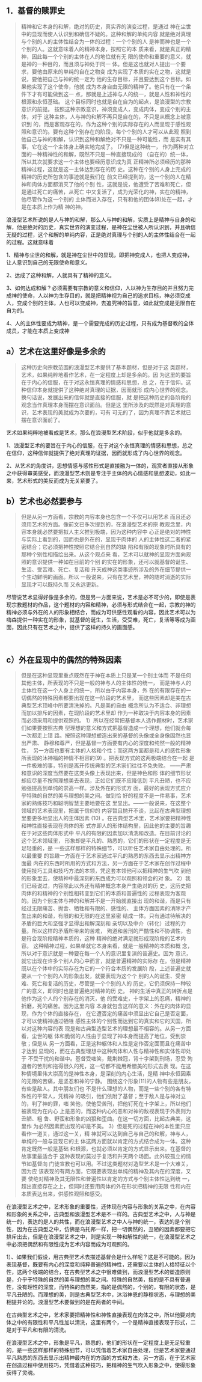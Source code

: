 <h2>1．基督的赎罪史</h2><blockquote data-pid="P-tVQ7tj">精神和它本⾝的和解，绝对的历史，真实界的演变过程，是通过 神在尘世中的显现⽽使⼈认识到和确信不疑的。这种和解的单纯内容 就是绝对真理与个别的⼈的主体性结合为⼀体的过程：⼀个个别的⼈ 是神⽽神也是⼀个个别的⼈。这就意味着⼈的精神本⾝，按照它的本 质来看，就是真正的精神，因此每⼀个个别的主体在⼈的地位就有⽆ 限的使命和重要的意义，就是神的⼀种⽬的，⽽且须与神处于同⼀ 体。但是这也就对⼈提出⼀个要求，要他由原来的单纯的⾃在之物变 成为实现了本质的实在之物，这就是说，要他把⾃⼰与神的统⼀定为 他的⽣存⽬标，并且要达到这个⽬标。如果他实现了这个使命，他就 成为本⾝⾃由⽆限的精神了。他只有在⼀个条件下才有可能做到这⼀ 点，那就是上述神与⼈的统⼀，就是⼈性和神性的根源和永恒基础。 这个⽬标同时也就是⾃在⾃为的起点，是浪漫型的宗教意识的前提。 按照这种宗教意识，神须变成⼈，变成⾁体，变成个别的主体，对于 这种主体，⼈与神的和解不再只是⾃在的，不只是从概念上被意识到 的，⽽是客观存在的，作为这种个别的实际存在的⼈⽽呈现于感性观 照和意识的。要有这种个别存在的阶段，每个个别的⼈才可以从此观 照到他⾃⼰与神的和解，认识到这种和解绝对不只是⼀种可能性，⽽ 是实有其事，它在这⼀个主体⾝上确实地完成了。 (7)但是这种统⼀， 作为两种对⽴⾯的⼀种精神性的和解，既然不只是⼀种直接现成的 （⾃在的）统⼀体，所以其次就要求这⼀个主体也要经历意识成为真 正精神所必须经历的那种精神过程，这就是这⼀主体达到存在的历 史。这种在个别的⼈⾝上完成的精神的历史所包含的事迹就是我们在 前⽂已经提到的，这⼀个别的⼈在精神和⾁体⽅⾯都消灭了他的个别 性，这就是说，他遭受了苦难和死亡，但是通过死亡的痛苦，从死亡 中⼜复活了，成为光荣化的神，实在的精神，他尽管作为这⼀个别的 主体⽽进⼊存在，只有和他的团体(8)处在⼀起，才是在本质上作为精 神的神。</blockquote><p data-pid="Adtf_sfj">浪漫型艺术所说的是人与神的和解，那么人与神的和解，实质上是精神与自身的和解，他是绝对的历史，真实世界的演变过程，是神在尘世被人所认识到，并且确信无疑的过程，这个和解的单纯内容，正是绝对真理与个别的人的主体性结合在一起的过程。这就意味着</p><p data-pid="hWikG3a6">1、精神与尘世的和解，就是神在尘世中的显现，即把神变成人，也把人变成神，让人意识到自己的无限使命和意义。</p><p data-pid="9FUqxmB1">2、达成了这种和解，人就具有了精神的意义。</p><p data-pid="17uaLtb-">3、如何达成和解？必须需要有宗教的意义和信仰，人以神为生存目的并且努力完成神的使命，人以神为生存目的，就是把精神视为自己的追求目标，神必须变成人，变成个别的主体，人也可以变成神，去追究神的旨意，如此就变成是无限自在自为的。</p><p data-pid="Jn_b3b-n">4、人的主体性要成为精神，是一个需要完成的历史过程，只有成为基督教的全体成员，才能在本质上变成神</p><h2>a）艺术在这里好像是多余的</h2><blockquote data-pid="H-7HthvP">这种历史向宗教范围的浪漫型艺术提供了基本题材，但是对于这 类题材，艺术，如果纯粹地看作艺术，在⼀定程度上却是多余的。因 为这⾥的要旨在于内⼼的信服，在于对这永恒真理的情感和思想，总 之，在于信仰。这种信仰本⾝就提供了这种绝对真理的证据，因⽽就形 成内⼼世界的观念。换句话说，发展出来的信仰就是直接的信服，就 是把这种历史的各阶段的观念当作真理本⾝⽽摆在意识⾯前。但是这 ⾥所涉及的既然是对真理的意识，艺术表现的美就成为次要的，可有 可⽆的了，因为真理不靠艺术就已摆在意识⾯前了。 </blockquote><p data-pid="Lk2H6QXu">艺术如果纯粹地被看成是艺术，那么在浪漫型艺术阶段，似乎他就是多余的。</p><p data-pid="VRAHhCXX">1、浪漫型艺术的要旨在于内心的信服，在于对这个永恒真理的情感和思想，总之在信仰，这种信仰就提供了绝对真理的证据，因而就形成了内心世界的观念。</p><p data-pid="9jggajF5">2、从艺术的角度讲，思想情感与感性形式是直接融为一体的，观赏者直接从形象之中获得审美感受，而浪漫型艺术则是专注于主体的内心情感和思想波动，如此一来，艺术形式的美反而成为无关紧要了。</p><h2>b）艺术也必然要参与</h2><blockquote data-pid="xgtGw6Bp">但是从另⼀⽅⾯看，宗教的内容本⾝也包含⼀个不仅可以⽤艺术 ⽽且还必须⽤艺术的⽅⾯。像前⽂已多次提到的，在浪漫型艺术的宗 教观念⾥，内容本⾝就必然要把拟⼈主义推到极端，因为这种内容中 ⼼正是绝对的神性与实际上看到的，因⽽也是外在的，显现于⾁体的 ⼈的主体性这⼆者的紧密结合；它必须把神性按照它结合到⾃然的缺 陷和有限的现象时所具有的那种个别性相描绘出来。从这个观点来 看，艺术可以就神的显现⽅⾯向观照的意识提供⼀种如在⽬前的个别 的实在的形象，还可以就基督的诞⽣、⽣活、受苦难、死亡、复活和 升天成神这类事迹所涉及的外在细节提供⼀个⽣动鲜明的画⾯。所以 ⼀般说来，只有在艺术⾥，神的随时消逝的实际显现才可以既持久⽽ ⼜永远更新。</blockquote><p data-pid="fMdEx7uW">尽管说艺术显得好像是多余的，但是另一方面来说，艺术是必不可少的，即使是表现宗教题材的作品，这个题材的内容和精神，必须与形式结合在一起，宗教的神的精神必须与外在的人的形象相结合，而成为可供感性观看的内容，因此艺术可以为嗨森提供一种实在的形象，就基督的诞生，生活，受受难，死亡，复活等等成为画面，因此只有在艺术之中，提供了这样的持久的画面感。</p><p><br></p><h2>c）外在显现中的偶然的特殊因素 </h2><blockquote data-pid="jMIdTsZM">但是在这种显现⾥重点既然在于神在本质上只是某⼀个别主体⽽ 不是任何其他主体，所表现的不只是⼀般的神与⼈的主体性的统⼀， ⽽是神与⼈的主体性在这⼀个⼈⾝上的统⼀，所以由于内容本⾝，外 在的有限存在的⼀切偶然的特殊因素都要出现在这⼀阶段的艺术⾥， ⽽这些因素却是美在古典型艺术顶峰中所要清洗掉的。凡是美的⾃由 概念所认为不适合、⾮理想⽽加以排斥的因素，在现阶段的艺术⾥却 作为⼀种取决于内容本⾝的因素⽽必须采⽤和提供观照的。 1）所以在经常把基督本⼈选作题材时，艺术家们如果要按照古典 型理想的意义和⽅式把基督造成⼀个理想，他们就会每⼀次都⾛上错 路。按照这种理想塑造出来的基督的头像或全⾝像固然也显出严肃、 静穆和尊严，但是基督⼀⽅⾯要有内⼼的深度和纯然⼀般的精神性， 另⼀⽅⾯也要有主体的⼈格和个性；⽽这两⽅⾯都是和⼈的感性形象 所表现的沐神福的神情不相容的(9) 。把表现⽅式的这两极端结合在⼀起 是⼀件极难的事，特别是离开传统典型的艺术家们往往不免失败。 ——严肃和意识的深度当然要在这类头像上表现出来，但是神⾊和形 体的细节形状却应尽量不按照理想美去表现，正如它们既不应降低到 平凡丑陋，也不应勉强提⾼到单纯的崇⾼⼀样。涉及外在的形式⽅ ⾯，最好的表现⽅式应介乎特殊的⾃然的美与理想的美之间。做到恰 好的程度不是⼀件易事，艺术家的熟练技巧和聪明智慧主要地要在这 ⾥显出。——⼀般说来，在这整个领域的艺术表现⾥，把属于信仰的 内容暂且抛开不谈，⽐起在古典型理想⾥要更多地显出⼈的主体因素 (10) 。在古典型艺术⾥，艺术家要把精神性和神性直接表现在⾁体的形 式亦即⼈的形体结构⾥，因此他的主要的旨趣在于对这些⾁体形式中 平凡的有限的因素加以清洗和改造。在⽬前讨论的这个艺术领域⾥， 形象却是平凡的、熟悉的，它们的形状在⼀定程度是⽆⾜轻重的，是 ⼀些这样那样的特殊细节，可以听任艺术家⾃由处理的。所以最重要 的旨趣⼀⽅⾯在于艺术家通过平凡的熟悉的东⻄去显⽰出精神⽅⾯最 内在的东⻄时所⽤的⽅式和⽅法，另⼀⽅⾯在于艺术家在创作过程中 使⽤技巧⼯具和技巧⽅法的本领，凭这套本领他可以把精神的⽣⽓吹 到他的形象⾥去，使精神中最深刻的东⻄成为可以观照和领会的对 象。 2）我们已经说过，内容除此以外还有精神概念本⾝产⽣绝对的历 史，这历史把⾁体的和精神的个别性相转变到它们的本质和普遍性的 过程表现为客观的。因为个别主体与神的和解并不是⼀开始就直接出 现的和谐，⽽是只有经过⽆限痛苦、抛舍、牺牲和有限的、感性的、 主体⽅⾯因素的消除才产⽣出来的和谐，有限的和⽆限的在这⾥紧密 结成⼀体。只有通过待解决的⽭盾的巨⼤和坚强才显得出和解深刻和 亲切以及中介（转化）过程的⼒量。所以这样的⽭盾所带来的苦难， 殉道和苦刑的严酷性和不协调性，也是符合现阶段精神本质的，这种 精神的绝对满⾜就形成现阶段的艺术内容。 这种精神过程，如果单就它本⾝来看，就是⼀般精神的本质和概 念，所以对于意识就是⼀种要在每⼀个⼈的意识⾥复演的普遍史。因为 意识，就它出现在许多个别⼈的⼼中⽽⾔，就是普遍精神的实际存 在。但是精神既以在个体中的实际存在为它的⼀个符合本质的发展阶 段，上述普遍史就要从⼀个个别的⼈的形象出发，就要表现为这个个 别的⼈的诞⽣、受苦难、死亡和复活的历史，尽管是⼀个个别的⼈的 历史，它仍须保持⼀种较⼴的意义，即同时也是普遍绝对精神的历 史。 神的⽣活中真正的转折点是他作为这个⼈的个别存在的消灭，他 的受难史，⼗字架上的忍痛，精神的折磨，死的痛苦。因为这⾥内容 本⾝就包含这样的意义：外在的⾁体的显现，作为个体的直接存在， 在它遭否定的痛苦中须显出它⾃⼰是否定⾯，才可以使精神通过牺牲 感性主体的个别性⽽达到它的真实和它的天国，所以对这种内容的表 现是和古典型造型艺术的理想最不相容的。从另⼀⽅⾯看，尘世的躯 体和脆弱的⼈性由于显现了神本⾝⽽提⾼了地位，受到崇敬；但是从 另⼀⽅⾯看，正是这种躯体和⼈性是定作否定⾯⽽且在痛苦中才达到 显现的，⽽在古典型理想中这种⾁体和⼈性与精神性和实体性却处于 不受⼲扰的和谐中。基督受嗤笑，戴荆棘冠，背⼗字架到刑场，忍受 殉道者的苦刑和拖得很久的死，这⼀切都不能⽤希腊美的形式去表 现。在这种情境⾥伟⼤崇⾼的是神性本⾝，是深刻的内⼼⽣活，是精 神中永恒因素的⽆限的苦痛，是坚忍和神的宁静。 围绕这个形象(11)的⼈物有些是朋友，有些是敌⼈。其中朋友们也 不是什么理想的⼈物，⽽是⼀些个别的各有特殊性的平常⼈，凭精神 的吸引，他们依附了基督；⾄于敌⼈是与神对⽴的，判了神的罪，嗤 笑他，使他受苦刑，把他钉死在⼗字架上，所以他们被表现为在内⼼ 上是恶的，⽽这种内⼼的恶和对神的敌视表现于外表则为丑陋、粗 鲁、野蛮和形象的凶狠和歪曲。在这⼀切⽅⾯，⽐起古典美，这⾥作 为必然因素⽽出现的却是不美。 3）但是死的过程在神的本性⾥只应看作⼀道关，通过这⼀关，精 神就可以达到⾃⼰与⾃⼰的和解，神与⼈，单纯的⼀般与显现它的主 体这两⽅⾯就以肯定的⽅式结合成为⼀体。这种肯定既然⼀般是基础 和根源，也就必须以肯定的⽅式显⽰出来。在基督的故事⾥最适合于 这种表现的莫过于复活和升天两个场⾯。此外较孤⽴的情节如基督向 门徒宣教也可以⽤。不过这类题材对造型艺术是⼀个⼤难关，因为应 该表现的有两⽅⾯，它既要表现出单纯的精神及其内在的深度，⼜要 使绝对精神及其⽆限性和普遍性以肯定的⽅式与个别主体性达到统 ⼀，超出直接存在之上，但同时还要⽤⾁体的外在形状把精神的⽆限 性和内在本质表达出来，供感性观照和感受。 </blockquote><p data-pid="aPR13Fjh">在浪漫型艺术之中，艺术形象的重要性，还体现在内容与形象的关系之中，在内容和形象的关系之中，古典型和浪漫型艺术是不一样的。古典型艺术之中，人与神是统一的，表达的是人的共性，而在浪漫型艺术之中人与神的统一，表达的是个别性，因为在古典型之中，仿佛是乌托邦一样，把一切偶然的，丑陋的因素都要把它排斥出去，但是在浪漫型艺术之中，则是实现一种和解性的统一，在浪漫型艺术之中必须把偶然和有限性成为艺术内容而成为可观照的。</p><p data-pid="v08G_LVo">1）、如果我们假设，用古典型艺术去描述基督会是什么样呢？这是不可能的。因为表现基督，既要有内心的深度和纯粹普遍的精神性，还需要以主体的人格特征以个性，这两个极端的结合，在古典型艺术之中很难做到，而浪漫型艺术的塑造原则是，介乎于特殊的自然的美与理想的美之间。特殊的自然美，指的是不具有普遍性，没有理性的深度，而特殊的自然美，指的是偶然的，个别的，有限的状态，是平凡丑陋的。而理想的美，则是古典型艺术中，沐浴神恩的静穆状态，与理想的美相提并论的。浪漫型艺术要做到的是在两者的中间。</p><p data-pid="2NId8_--">在古典型艺术之中，艺术家要把精神性和神性直接表现在肉体之中，所以他要对肉体之中的有限性和平凡性加以清洗，这里有两个，一个是精神直接表现于形式，二是对于平凡和有限的清洗。</p><p data-pid="4u3OipCB">在浪漫型艺术之中，形象是平凡，熟悉的，他们的形状在一定程度上是无足轻重的，是一些这样那样的特殊细节，可以凭借着艺术家自由处理，但是艺术家要通过平凡熟悉的东西去显示出精神最内在的方面的方式和方法，另一方面，在于艺术家在创造过程中使用技巧，凭借着这种技巧，把精神的生气吹入形象之中，使得形象获得了灵魂。</p><p></p>